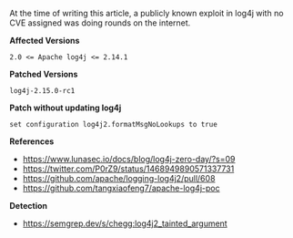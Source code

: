 At the time of writing this article, a publicly known exploit in log4j with no CVE assigned was doing rounds on the internet. 


**Affected Versions**


```
2.0 <= Apache log4j <= 2.14.1
```

**Patched Versions**


```
log4j-2.15.0-rc1
```

**Patch without updating log4j**

```
set configuration log4j2.formatMsgNoLookups to true
```

**References**

- https://www.lunasec.io/docs/blog/log4j-zero-day/?s=09
- https://twitter.com/P0rZ9/status/1468949890571337731
- https://github.com/apache/logging-log4j2/pull/608
- https://github.com/tangxiaofeng7/apache-log4j-poc


**Detection**

- https://semgrep.dev/s/chegg:log4j2_tainted_argument

